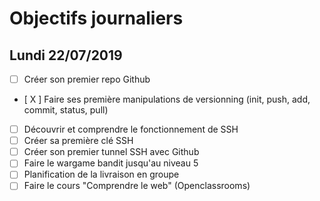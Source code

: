# Objectifs journaliers

## Lundi 22/07/2019


* [  ] Créer son premier repo Github
* [ X ] Faire ses première manipulations de versionning (init, push, add, commit, status, pull)
* [  ] Découvrir et comprendre le fonctionnement de SSH
* [  ] Créer sa première clé SSH
* [  ] Créer son premier tunnel SSH avec Github
* [  ] Faire le wargame bandit jusqu'au niveau 5 
* [  ] Planification de la livraison en groupe
* [  ] Faire le cours "Comprendre le web" (Openclassrooms)
